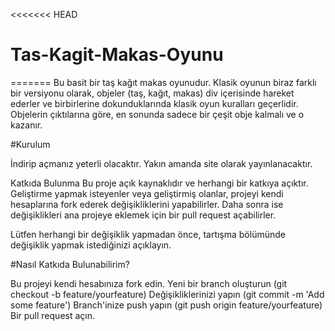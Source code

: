 <<<<<<< HEAD
# Tas-Kagit-Makas-Oyunu
 
=======
Bu basit bir taş kağıt makas oyunudur. Klasik oyunun biraz farklı bir versiyonu olarak, objeler (taş, kağıt, makas) div içerisinde hareket ederler ve birbirlerine dokunduklarında klasik oyun kuralları geçerlidir. Objelerin çıktılarına göre, en sonunda sadece bir çeşit obje kalmalı ve o kazanır.

#Kurulum

İndirip açmanız yeterli olacaktır. Yakın amanda site olarak yayınlanacaktır.

Katkıda Bulunma
Bu proje açık kaynaklıdır ve herhangi bir katkıya açıktır. Geliştirme yapmak isteyenler veya geliştirmiş olanlar, projeyi kendi hesaplarına fork ederek değişikliklerini yapabilirler. Daha sonra ise değişiklikleri ana projeye eklemek için bir pull request açabilirler.

Lütfen herhangi bir değişiklik yapmadan önce, tartışma bölümünde değişiklik yapmak istediğinizi açıklayın.

#Nasıl Katkıda Bulunabilirim?

Bu projeyi kendi hesabınıza fork edin.
Yeni bir branch oluşturun (git checkout -b feature/yourfeature)
Değişikliklerinizi yapın (git commit -m 'Add some feature')
Branch'inize push yapın (git push origin feature/yourfeature)
Bir pull request açın.
